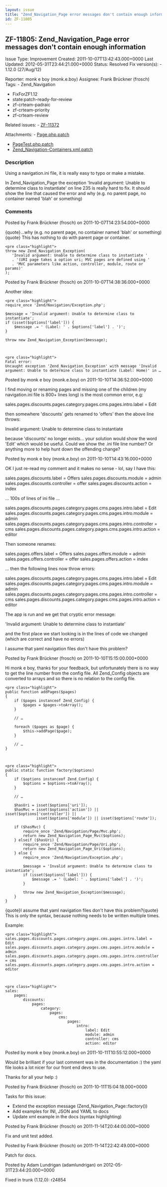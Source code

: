 ```yaml
---
layout: issue
title: "Zend_Navigation_Page error messages don't contain enough information"
id: ZF-11805
---
```


ZF-11805: Zend\_Navigation\_Page error messages don't contain enough information
--------------------------------------------------------------------------------

 Issue Type: Improvement Created: 2011-10-07T13:42:43.000+0000 Last Updated: 2012-05-31T23:44:21.000+0000 Status: Resolved Fix version(s): - 1.12.0 (27/Aug/12)
 
 Reporter:  monk e boy (monk.e.boy)  Assignee:  Frank Brückner (frosch)  Tags: - Zend\_Navigation
- FixForZF1.12
- state:patch-ready-for-review
- zf-crteam-padraic
- zf-crteam-priority
- zf-crteam-review
 
 Related issues: - [ZF-11372](/issues/browse/ZF-11372)
 
 Attachments: - [Page.php.patch](/issues/secure/attachment/14734/Page.php.patch)
- [PageTest.php.patch](/issues/secure/attachment/14735/PageTest.php.patch)
- [Zend\_Navigation-Containers.xml.patch](/issues/secure/attachment/14736/Zend_Navigation-Containers.xml.patch)
 
### Description

Using a navigation.ini file, it is really easy to typo or make a mistake.

In Zend\_Navigation\_Page the exception 'Invalid argument: Unable to determine class to instantiate' on line 235 is really hard to fix. It should show the line that caused the error and why (e.g. no parent page, no container named 'blah' or something)

 

 

### Comments

Posted by Frank Brückner (frosch) on 2011-10-07T14:23:54.000+0000

{quote}…why (e.g. no parent page, no container named 'blah' or something){quote} This has nothing to do with parent page or container.

 
    <pre class="highlight">
    throw new Zend_Navigation_Exception(
       'Invalid argument: Unable to determine class to instantiate '
       . '(URI page takes a option uri; MVC pages are defined using '
       . 'MVC parameters like action, controller, module, route or params)'
    );


 

 

Posted by Frank Brückner (frosch) on 2011-10-07T14:38:36.000+0000

Another idea:

 
    <pre class="highlight">
    require_once 'Zend/Navigation/Exception.php';
    
    $message = 'Invalid argument: Unable to determine class to instantiate';
    if (isset($options['label'])) {
        $message .= ' (Label: ' . $options['label'] . ')';
    }            
    
    throw new Zend_Navigation_Exception($message);


 
    <pre class="highlight">
    Fatal error:
    Uncaught exception 'Zend_Navigation_Exception' with message 'Invalid argument: Unable to determine class to instantiate (Label: Home)' in …


 

 

Posted by monk e boy (monk.e.boy) on 2011-10-10T14:36:52.000+0000

I find moving or renaming pages and missing one of the children (my navigation.ini file is 800+ lines long) is the most common error, e.g:

sales.pages.discounts.pages.category.pages.cms.pages.intro.label = Edit

then somewhere 'discounts' gets renamed to 'offers' then the above line throws:

Invalid argument: Unable to determine class to instantiate

because 'discounts' no longer exists... your solution would show the word 'Edit' which would be useful. Could we show the .ini file line number? Or anything more to help hunt down the offending change?

 

 

Posted by monk e boy (monk.e.boy) on 2011-10-10T14:43:16.000+0000

OK I just re-read my comment and it makes no sense - lol, say I have this:

sales.pages.discounts.label = Offers sales.pages.discounts.module = admin sales.pages.discounts.controller = offer sales.pages.discounts.action = index

... 100s of lines of ini file ...

sales.pages.discounts.pages.category.pages.cms.pages.intro.label = Edit sales.pages.discounts.pages.category.pages.cms.pages.intro.module = admin sales.pages.discounts.pages.category.pages.cms.pages.intro.controller = cms sales.pages.discounts.pages.category.pages.cms.pages.intro.action = editor

Then someone renames:

sales.pages.offers.label = Offers sales.pages.offers.module = admin sales.pages.offers.controller = offer sales.pages.offers.action = index

... then the following lines now throw errors:

sales.pages.discounts.pages.category.pages.cms.pages.intro.label = Edit sales.pages.discounts.pages.category.pages.cms.pages.intro.module = admin sales.pages.discounts.pages.category.pages.cms.pages.intro.controller = cms sales.pages.discounts.pages.category.pages.cms.pages.intro.action = editor

The app is run and we get that cryptic error message:

'Invalid argument: Unable to determine class to instantiate'

and the first place we start looking is in the lines of code we changed (which are correct and have no errors)

I assume that yaml navigation files don't have this problem?

 

 

Posted by Frank Brückner (frosch) on 2011-10-10T15:15:00.000+0000

Hi monk e boy, thanks for your feedback, but unfortunately there is no way to get the line number from the config file. All Zend\_Config objects are converted to arrays and so there is no relation to the config file.

 
    <pre class="highlight">
    public function addPages($pages)
    {
        if ($pages instanceof Zend_Config) {
            $pages = $pages->toArray();
        }
    
        // …
    
        foreach ($pages as $page) {
            $this->addPage($page);
        }
    
        // …
    }


 
    <pre class="highlight">
    public static function factory($options)
    {
        if ($options instanceof Zend_Config) {
            $options = $options->toArray();
        }
    
        // …
    
        $hasUri = isset($options['uri']);
        $hasMvc = isset($options['action']) || isset($options['controller']) ||
                  isset($options['module']) || isset($options['route']);
    
        if ($hasMvc) {
            require_once 'Zend/Navigation/Page/Mvc.php';
            return new Zend_Navigation_Page_Mvc($options);
        } elseif ($hasUri) {
            require_once 'Zend/Navigation/Page/Uri.php';
            return new Zend_Navigation_Page_Uri($options);
        } else {
            require_once 'Zend/Navigation/Exception.php';
            
            $message = 'Invalid argument: Unable to determine class to instantiate';
            if (isset($options['label'])) {
                $message .= ' (Label: ' . $options['label'] . ')';
            }            
            
            throw new Zend_Navigation_Exception($message);
        }
    }


{quote}I assume that yaml navigation files don't have this problem?{quote} This is only the syntax, because nothing needs to be written multiple times.

Example:

 
    <pre class="highlight">
    sales.pages.discounts.pages.category.pages.cms.pages.intro.label = Edit
    sales.pages.discounts.pages.category.pages.cms.pages.intro.module = admin
    sales.pages.discounts.pages.category.pages.cms.pages.intro.controller = cms
    sales.pages.discounts.pages.category.pages.cms.pages.intro.action = editor


 
    <pre class="highlight">
    sales:
        pages:
            discounts:
                pages:
                    category:
                        pages:
                            cms:
                                pages:
                                    intro:
                                        label: Edit
                                        module: admin
                                        controller: cms
                                        action: editor


 

 

Posted by monk e boy (monk.e.boy) on 2011-10-11T10:55:12.000+0000

Would be brilliant if your last comment was in the documentation :) the yaml file looks a lot nicer for our front end devs to use.

Thanks for all your help :)

 

 

Posted by Frank Brückner (frosch) on 2011-10-11T15:04:18.000+0000

Tasks for this issue:

- Extend the exception message (Zend\_Navigation\_Page::factory())
- Add examples for INI, JSON and YAML to docs
- Update xml example in the docs (syntax highlighting)
 


 

Posted by Frank Brückner (frosch) on 2011-11-14T20:44:00.000+0000

Fix and unit test added.

 

 

Posted by Frank Brückner (frosch) on 2011-11-14T22:42:49.000+0000

Patch for docs.

 

 

Posted by Adam Lundrigan (adamlundrigan) on 2012-05-31T23:44:20.000+0000

Fixed in trunk (1.12.0): r24854

 

 